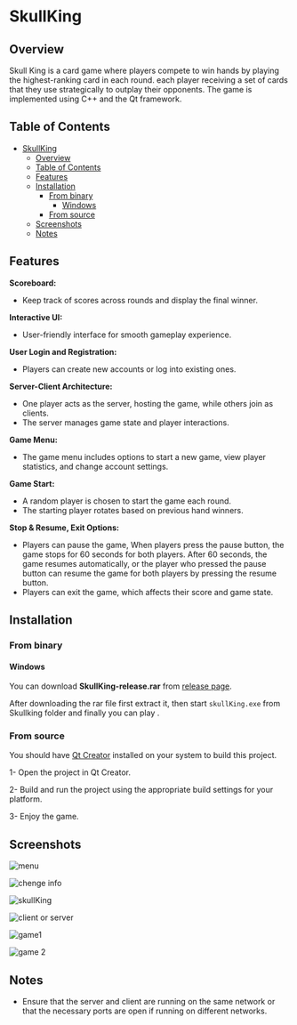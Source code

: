 # SkullKing

## Overview

Skull King is a card game where players compete to win hands by playing the highest-ranking card in each round. each player receiving a set of cards that they use strategically to outplay their opponents.
The game is implemented using C++ and the Qt framework.

## Table of Contents

- [SkullKing](#SkullKing)
  - [Overview](#Overview)
  - [Table of Contents](#table-of-contents)
  - [Features](#features)
  - [Installation](#installation)
    - [From binary](#from-binary)
      - [Windows](#windows)
    - [From source](#from-source)
  - [Screenshots](#screenshots)
  - [Notes](#Notes)

## Features
**Scoreboard:**

- Keep track of scores across rounds and display the final winner.

**Interactive UI:**

- User-friendly interface for smooth gameplay experience.

**User Login and Registration:**

- Players can create new accounts or log into existing ones.

**Server-Client Architecture:**

- One player acts as the server, hosting the game, while others join as clients.
- The server manages game state and player interactions.

**Game Menu:**

- The game menu includes options to start a new game, view player statistics, and change account settings.

**Game Start:**

- A random player is chosen to start the game each round.
- The starting player rotates based on previous hand winners.

**Stop & Resume, Exit Options:**

- Players can pause the game, When players press the pause button, the game stops for 60 seconds for both players. After 60 seconds, the game resumes automatically, or the player who pressed the pause button can resume the game for both players by pressing the resume button.
- Players can exit the game, which affects their score and game state.
  
## Installation

### From binary

#### Windows
You can download **SkullKing-release.rar** from [release page](https://github.com/faezehghiasi/SkullKing_Game/releases/tag/v1.0.0).

After downloading the rar file first extract it, then start `skullKing.exe` from Skullking folder and finally you can play .

### From source
You should have [Qt Creator](https://www.qt.io/download) installed on your system to build this project.

1- Open the project in Qt Creator.

2- Build and run the project using the appropriate build settings for your platform.

3- Enjoy the game.

## Screenshots
![menu](https://s8.uupload.ir/files/screenshot_2024-08-04_152651_hezf.png)

![chenge info](https://s8.uupload.ir/files/screenshot_2024-08-04_190102_h0v3.png)

![skullKing ](https://s8.uupload.ir/files/screenshot_2024-08-04_152542_ie7j.png)

![client or server](https://s8.uupload.ir/files/screenshot_2024-08-04_152709_a1xt.png)

![game1](https://s8.uupload.ir/files/screenshot_2024-08-04_153014_emqr.png)

![game 2](https://s8.uupload.ir/files/screenshot_2024-08-04_153144_rndl.png)

## Notes
- Ensure that the server and client are running on the same network or that the necessary ports are open if running on different networks.

